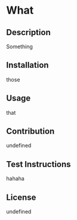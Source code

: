 # What

## Description
Something

## Installation

those

## Usage
that 

## Contribution
undefined

## Test Instructions
hahaha

## License
undefined
  
